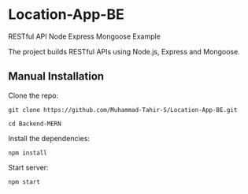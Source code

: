 # Location-App-BE

RESTful API Node Express Mongoose Example

The project builds RESTful APIs using Node.js, Express and Mongoose.

## Manual Installation

Clone the repo:
```
git clone https://github.com/Muhammad-Tahir-S/Location-App-BE.git
```

```
cd Backend-MERN
```

Install the dependencies:
```
npm install
```

Start server:
```
npm start
```
